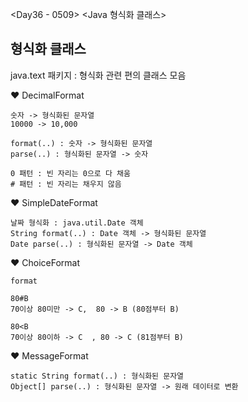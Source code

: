 <Day36 - 0509>
<Java 형식화 클래스>

## 형식화 클래스

java.text 패키지 : 형식화 관련 편의 클래스 모음

❤️ DecimalFormat

    숫자 -> 형식화된 문자열
    10000 -> 10,000

    format(..) : 숫자 -> 형식화된 문자열
    parse(..) : 형식화된 문자열 -> 숫자

    0 패턴 : 빈 자리는 0으로 다 채움
    # 패턴 : 빈 자리는 채우지 않음

❤️ SimpleDateFormat

    날짜 형식화 : java.util.Date 객체
    String format(..) : Date 객체 -> 형식화된 문자열
    Date parse(..) : 형식화된 문자열 -> Date 객체

❤️ ChoiceFormat

    format

    80#B
    70이상 80미만 -> C,  80 -> B (80점부터 B)

    80<B
    70이상 80이하 -> C  , 80 -> C (81점부터 B)

❤️ MessageFormat

    static String format(..) : 형식화된 문자열
    Object[] parse(..) : 형식화된 문자열 -> 원래 데이터로 변환
